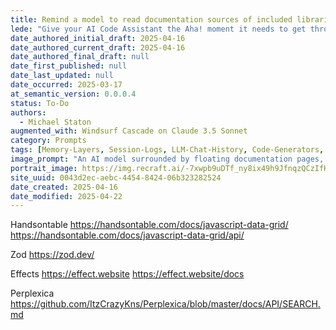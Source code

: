 ```yaml
---
title: Remind a model to read documentation sources of included libraries
lede: "Give your AI Code Assistant the Aha! moment it needs to get through your blockers by learning directly from documentation sources."
date_authored_initial_draft: 2025-04-16
date_authored_current_draft: 2025-04-16
date_authored_final_draft: null
date_first_published: null
date_last_updated: null
date_occurred: 2025-03-17
at_semantic_version: 0.0.0.4
status: To-Do
authors:
  - Michael Staton
augmented_with: Windsurf Cascade on Claude 3.5 Sonnet
category: Prompts
tags: [Memory-Layers, Session-Logs, LLM-Chat-History, Code-Generators, Prompt-Engineering, Context-Windows, Best-Practices, State-Of-The-Art-Practices]
image_prompt: "An AI model surrounded by floating documentation pages, code snippets, and reference books. Visuals include a glowing lightbulb, search icons, and a sense of discovery and insight, symbolizing learning from documentation."
portrait_image: https://img.recraft.ai/-7xwpb9uDTf_ny8ix49h9JfnqzQCzIfHDaDz7THf25Q/rs:fit:1024:1820:0/raw:1/plain/abs://external/images/31effd04-a37b-4858-ade5-2891ed73bd98
site_uuid: 0043d2ec-aebc-4454-8424-06b323282524
date_created: 2025-04-16
date_modified: 2025-04-22
---
```


Handsontable
https://handsontable.com/docs/javascript-data-grid/
https://handsontable.com/docs/javascript-data-grid/api/

Zod
https://zod.dev/

Effects
https://effect.website
https://effect.website/docs

Perplexica
https://github.com/ItzCrazyKns/Perplexica/blob/master/docs/API/SEARCH.md